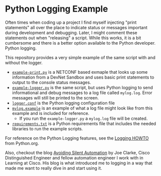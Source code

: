 # Python Logging Example
Often times when coding up a project I find myself injecting "print statements" all over the place to indicate status or messages important during development and debugging.  Later, I might comment these statements out when "releasing" a script.  While this works, it is a bit cumbersome and there is a better option available to the Python developer.  Python logging.  

This repository provides a very simple example of the same script with and without the logger.  

* [`example-print.py`](example-print.py) is a NETCONF based exmaple that looks up some information from a DevNet Sandbox and uses basic print statements to output to the console status messages.  
* [`example-logger.py`](example-logger.py) is the same script, but uses Python logging to send informational and debug messages to a log file called `mylog.log`.  Error messages will still be printed to the screen. 
* [`logger.conf`](logger.conf) is the Python logging configuration file 
* [`mylog.example`](mylog.example) is an example of what a log file might look like from this example and is included for reference. 
    * If you run the `example-logger.py` a `mylog.log` file will be created. 
* [`requirements.txt`](requirements.txt) is a Python requirements file that includes the needed libraries to run the example scripts.

For reference on the Python Logging features, see the [Logging HOWTO](https://docs.python.org/3/howto/logging.html#) from Python.org.  

Also, checkout the blog [Avoiding Silent Automation](https://blogs.cisco.com/developer/avoidingsilentautomation01) by Joe Clarke, Cisco Distinguished Engineer and fellow automation engineer I work with in Learning at Cisco.  His blog is what introduced me to logging in a way that made me want to really dive in and start using it.  